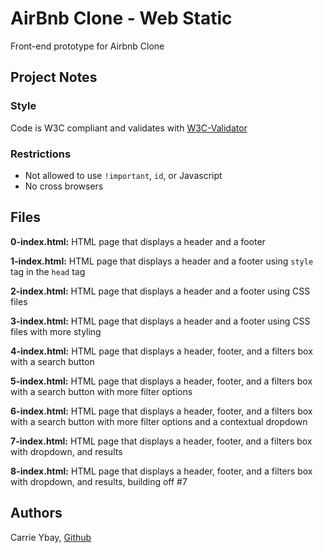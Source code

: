 # AirBnb Clone - Web Static
Front-end prototype for Airbnb Clone

## Project Notes
### Style
Code is W3C compliant and validates with [W3C-Validator](https://github.com/holbertonschool/W3C-Validator)
### Restrictions
- Not allowed to use `!important`, `id`, or Javascript
- No cross browsers

## Files
**0-index.html:** HTML page that displays a header and a footer

**1-index.html:** HTML page that displays a header and a footer using `style` tag in the `head` tag

**2-index.html:** HTML page that displays a header and a footer using CSS files

**3-index.html:** HTML page that displays a header and a footer using CSS files with more styling

**4-index.html:** HTML page that displays a header, footer, and a filters box with a search button

**5-index.html:** HTML page that displays a header, footer, and a filters box with a search button with more filter options

**6-index.html:** HTML page that displays a header, footer, and a filters box with a search button with more filter options and a contextual dropdown

**7-index.html:** HTML page that displays a header, footer, and a filters box with dropdown, and results

**8-index.html:** HTML page that displays a header, footer, and a filters box with dropdown, and results, building off #7

## Authors
Carrie Ybay, <a href='https://github.com/hicarrie'>Github</a>